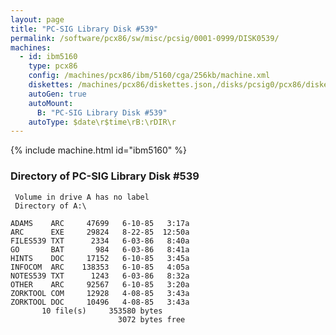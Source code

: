 ```yaml
---
layout: page
title: "PC-SIG Library Disk #539"
permalink: /software/pcx86/sw/misc/pcsig/0001-0999/DISK0539/
machines:
  - id: ibm5160
    type: pcx86
    config: /machines/pcx86/ibm/5160/cga/256kb/machine.xml
    diskettes: /machines/pcx86/diskettes.json,/disks/pcsig0/pcx86/diskettes.json
    autoGen: true
    autoMount:
      B: "PC-SIG Library Disk #539"
    autoType: $date\r$time\rB:\rDIR\r
---
```


{% include machine.html id="ibm5160" %}

### Directory of PC-SIG Library Disk #539

     Volume in drive A has no label
     Directory of A:\

    ADAMS    ARC     47699   6-10-85   3:17a
    ARC      EXE     29824   8-22-85  12:50a
    FILES539 TXT      2334   6-03-86   8:40a
    GO       BAT       984   6-03-86   8:41a
    HINTS    DOC     17152   6-10-85   3:45a
    INFOCOM  ARC    138353   6-10-85   4:05a
    NOTES539 TXT      1243   6-03-86   8:32a
    OTHER    ARC     92567   6-10-85   3:20a
    ZORKTOOL COM     12928   4-08-85   3:43a
    ZORKTOOL DOC     10496   4-08-85   3:43a
           10 file(s)     353580 bytes
                            3072 bytes free
